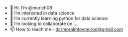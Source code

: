 - 👋 Hi, I’m @murich08
- 👀 I’m interested in data science 
- 🌱 I’m currently learning python for data science
- 💞️ I’m looking to collaborate on ...
- 📫 How to reach me - darmorakhtovmurod@gmail.com

<!---
murich08/murich08 is a ✨ special ✨ repository because its `README.md` (this file) appears on your GitHub profile.
You can click the Preview link to take a look at your changes.
--->
